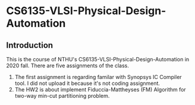# CS6135-VLSI-Physical-Design-Automation

## Introduction
This is the course of NTHU's CS6135-VLSI-Physical-Design-Automation in 2020 fall. There are five assignments of the class.
1. The first assignment is regarding familar with Synopsys IC Compiler tool. I did not upload it because it's not coding assignment.
2. The HW2 is about implement Fiduccia-Mattheyses (FM) Algorithm for two-way min-cut partitioning problem. 